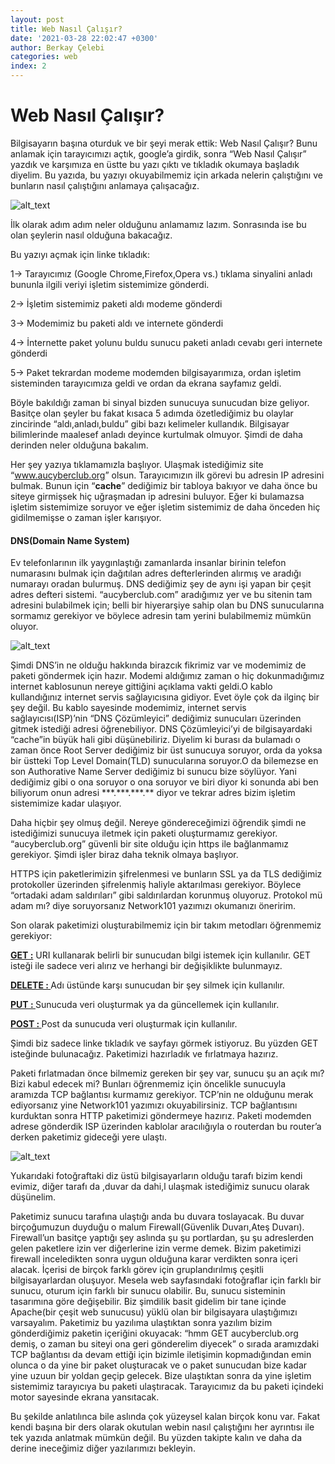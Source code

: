 ```yaml
---
layout: post
title: Web Nasıl Çalışır?
date: '2021-03-28 22:02:47 +0300'
author: Berkay Çelebi
categories: web
index: 2
---
```



<h1>Web Nasıl Çalışır?</h1>
<p>
Bilgisayarın başına oturduk ve bir şeyi merak ettik: Web Nasıl Çalışır? Bunu
anlamak için tarayıcımızı açtık, google’a girdik, sonra “Web Nasıl Çalışır”
yazdık ve karşımıza en üstte bu yazı çıktı ve tıkladık okumaya başladık diyelim.
Bu yazıda, bu yazıyı okuyabilmemiz için arkada nelerin çalıştığını ve bunların
nasıl çalıştığını anlamaya çalışacağız.
</p>
<p>

<img src="{{ AUCyberClub.github.io }}/CyberCamp/assets/2020-03-28-web-nasil-calisir/image2.jpg" width="" alt="alt_text" title="image_tooltip">
</p>
<p>
	İlk olarak adım adım neler olduğunu anlamamız lazım. Sonrasında ise bu olan
şeylerin nasıl olduğuna bakacağız.
</p>
<p>
Bu yazıyı açmak için linke tıkladık:
</p>
<p>
1-> Tarayıcımız (Google Chrome,Firefox,Opera vs.) tıklama sinyalini anladı
bununla ilgili veriyi işletim sistemimize gönderdi.
</p>
<p>
2-> İşletim sistemimiz paketi aldı modeme gönderdi
</p>
<p>
3-> Modemimiz bu paketi aldı ve internete gönderdi
</p>
<p>
4-> İnternette paket yolunu buldu sunucu paketi anladı cevabı geri internete
gönderdi
</p>
<p>
5-> Paket tekrardan modeme modemden bilgisayarımıza, ordan işletim sisteminden
tarayıcımıza geldi ve ordan da ekrana sayfamız geldi.
</p>
<p>
	Böyle bakıldığı zaman bi sinyal bizden sunucuya sunucudan bize geliyor. Basitçe
olan şeyler bu fakat kısaca 5 adımda özetlediğimiz bu olaylar zincirinde
“aldı,anladı,buldu” gibi bazı kelimeler kullandık. Bilgisayar bilimlerinde
maalesef anladı deyince kurtulmak olmuyor. Şimdi de daha derinden neler olduğuna
bakalım.
</p>
<p>
	Her şey yazıya tıklamamızla başlıyor. Ulaşmak istediğimiz site “<a
href="www.aucyberclub.org">www.aucyberclub.org</a>” olsun. Tarayıcımızın ilk
görevi bu adresin IP adresini bulmak. Bunun için “<strong>cache</strong>”
dediğimiz bir tabloya bakıyor ve daha önce bu siteye girmişsek hiç uğraşmadan ip
adresini buluyor. Eğer ki bulamazsa işletim sistemimize soruyor ve eğer işletim
sistemimiz de daha önceden hiç gidilmemişse o zaman işler karışıyor.
</p>
<h4>DNS(Domain Name System)</h4>
<p>
Ev telefonlarının ilk yaygınlaştığı zamanlarda insanlar birinin telefon
numarasını bulmak için dağıtılan adres defterlerinden alırmış ve aradığı
numarayı oradan bulurmuş. DNS dediğimiz şey de aynı işi yapan bir çeşit adres
defteri sistemi. “aucyberclub.com” aradığımız yer ve bu sitenin tam adresini
bulabilmek için; belli bir hiyerarşiye sahip olan bu DNS sunucularına sormamız
gerekiyor ve böylece adresin tam yerini bulabilmemiz mümkün oluyor.
</p>
<p>
<img src="{{ AUCyberClub.github.io }}/CyberCamp/assets/2020-03-28-web-nasil-calisir/image3.png" width="" alt="alt_text" title="image_tooltip">

</p>
<p>
Şimdi DNS’in ne olduğu hakkında birazcık fikrimiz var ve modemimiz de paketi
göndermek için hazır. Modemi aldığımız zaman o hiç dokunmadığımız internet
kablosunun nereye gittiğini açıklama vakti geldi.O kablo kullandığınız internet
servis sağlayıcısına gidiyor. Evet öyle çok da ilginç bir şey değil. Bu kablo
sayesinde modemimiz, internet servis sağlayıcısı(ISP)’nin “DNS Çözümleyici”
dediğimiz sunucuları üzerinden gitmek istediği adresi öğrenebiliyor. DNS
Çözümleyici’yi de bilgisayardaki “cache”in büyük hali gibi düşünebiliriz.
Diyelim ki burası da bulamadı o zaman önce Root Server dediğimiz bir üst
sunucuya soruyor, orda da yoksa bir üstteki Top Level Domain(TLD) sunucularına
soruyor.O da bilemezse en son Authorative Name Server dediğimiz bi sunucu bize
söylüyor. Yani dediğimiz gibi o ona soruyor o ona soruyor ve biri diyor ki
sonunda abi ben biliyorum onun adresi ***.***.***.** diyor ve tekrar adres bizim
işletim sistemimize kadar ulaşıyor.
</p>
<p>
Daha hiçbir şey olmuş değil. Nereye göndereceğimizi öğrendik şimdi ne
istediğimizi sunucuya iletmek için paketi oluşturmamız gerekiyor.
“aucyberclub.org” güvenli bir site olduğu için https ile bağlanmamız gerekiyor.
Şimdi işler biraz daha teknik olmaya başlıyor.
</p>
<p>
HTTPS için paketlerimizin şifrelenmesi ve bunların SSL ya da TLS dediğimiz
protokoller üzerinden şifrelenmiş haliyle aktarılması gerekiyor. Böylece
“ortadaki adam saldırıları” gibi saldırılardan korunmuş oluyoruz. Protokol mü
adam mı? diye soruyorsanız Network101 yazımızı okumanızı öneririm.
</p>
<p>
Son olarak paketimizi oluşturabilmemiz için bir takım metodları öğrenmemiz
gerekiyor:
</p>
<p>
<strong><span style="text-decoration:underline;">GET :</span></strong> URI
kullanarak belirli bir sunucudan bilgi istemek için kullanılır. GET isteği ile
sadece veri alırız ve herhangi bir değişiklikte bulunmayız.
</p>
<p>
<strong><span style="text-decoration:underline;">DELETE : </span></strong>Adı
üstünde karşı sunucudan bir şey silmek için kullanılır.
</p>
<p>
<strong><span style="text-decoration:underline;">PUT : </span></strong>Sunucuda
veri oluşturmak ya da güncellemek için kullanılır.
</p>
<p>
<strong><span style="text-decoration:underline;">POST : </span></strong>Post da
sunucuda veri oluşturmak için kullanılır.
</p>
<p>
Şimdi biz sadece linke tıkladık ve sayfayı görmek istiyoruz. Bu yüzden GET
isteğinde bulunacağız. Paketimizi hazırladık ve fırlatmaya hazırız.
</p>
<p>
Paketi fırlatmadan önce bilmemiz gereken bir şey var, sunucu şu an açık mı? Bizi
kabul edecek mi? Bunları öğrenmemiz için öncelikle sunucuyla aramızda TCP
bağlantısı kurmamız gerekiyor. TCP’nin ne olduğunu merak ediyorsanız yine
Network101 yazımızı okuyabilirsiniz. TCP bağlantısını kurduktan sonra HTTP
paketimizi göndermeye hazırız. Paketi modemden adrese gönderdik ISP üzerinden
kablolar aracılığıyla o routerdan bu router’a derken paketimiz gideceği yere
ulaştı.
</p>
<p>

<img src="{{ AUCyberClub.github.io }}/CyberCamp/assets/2020-03-28-web-nasil-calisir/image1.jpg" width="" alt="alt_text" title="image_tooltip">

</p>
<p>
Yukarıdaki fotoğraftaki diz üstü bilgisayarların olduğu tarafı bizim kendi
evimiz, diğer tarafı da  ,duvar da dahi,l ulaşmak istediğimiz sunucu olarak
düşünelim.
</p>
<p>
Paketimiz sunucu tarafına ulaştığı anda bu duvara toslayacak. Bu duvar
birçoğumuzun duyduğu o malum Firewall(Güvenlik Duvarı,Ateş Duvarı). Firewall’un
basitçe yaptığı şey aslında şu şu portlardan, şu şu adreslerden gelen paketlere
izin ver diğerlerine izin verme demek. Bizim paketimizi firewall inceledikten
sonra uygun olduğuna karar verdikten sonra içeri alacak. İçerisi de birçok
farklı görev için gruplandırılmış çeşitli bilgisayarlardan oluşuyor. Mesela web
sayfasındaki fotoğraflar için farklı bir sunucu, oturum için farklı bir sunucu
olabilir. Bu, sunucu sisteminin tasarımına göre değişebilir. Biz şimdilik basit
gidelim bir tane içinde Apache(bir çeşit web sunucusu) yüklü olan bir
bilgisayara ulaştığımızı varsayalım. Paketimiz bu yazılıma ulaştıktan sonra
yazılım bizim gönderdiğimiz paketin içeriğini okuyacak: “hmm GET aucyberclub.org
demiş, o zaman bu siteyi ona geri gönderelim diyecek” o sırada aramızdaki TCP
bağlantısı da devam ettiği için bizimle iletişimin kopmadığından emin olunca o
da yine bir paket oluşturacak ve o paket sunucudan bize kadar yine uzuun bir
yoldan geçip gelecek. Bize ulaştıktan sonra da yine işletim sistemimiz
tarayıcıya bu paketi ulaştıracak. Tarayıcımız da bu paketi içindeki motor
sayesinde ekrana yansıtacak.
</p>
<p>
Bu şekilde anlatılınca bile aslında çok yüzeysel kalan birçok konu var. Fakat
kendi başına bir ders olarak okutulan webin nasıl çalıştığını her ayrıntısı ile
tek yazıda anlatmak mümkün değil. Bu yüzden takipte kalın ve daha da derine
ineceğimiz diğer yazılarımızı bekleyin.
</p>